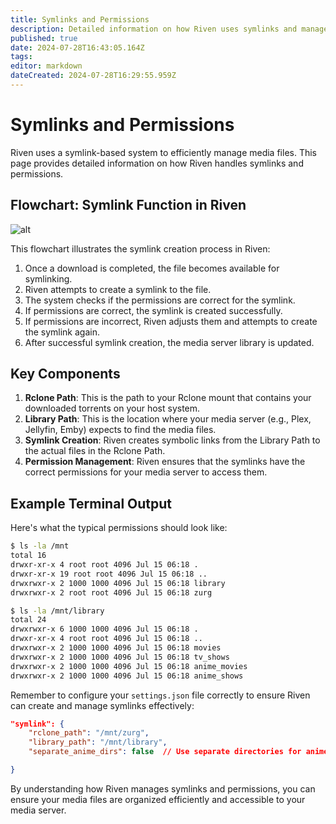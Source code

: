 ```yaml
---
title: Symlinks and Permissions
description: Detailed information on how Riven uses symlinks and manages permissions.
published: true
date: 2024-07-28T16:43:05.164Z
tags: 
editor: markdown
dateCreated: 2024-07-28T16:29:55.959Z
---
```


# Symlinks and Permissions

Riven uses a symlink-based system to efficiently manage media files. This page provides detailed information on how Riven handles symlinks and permissions.

## Flowchart: Symlink Function in Riven

![alt](https://i.imgur.com/aVomNuO.png)

This flowchart illustrates the symlink creation process in Riven:

1. Once a download is completed, the file becomes available for symlinking.
2. Riven attempts to create a symlink to the file.
3. The system checks if the permissions are correct for the symlink.
4. If permissions are correct, the symlink is created successfully.
5. If permissions are incorrect, Riven adjusts them and attempts to create the symlink again.
6. After successful symlink creation, the media server library is updated.

## Key Components

1. **Rclone Path**: This is the path to your Rclone mount that contains your downloaded torrents on your host system.
2. **Library Path**: This is the location where your media server (e.g., Plex, Jellyfin, Emby) expects to find the media files.
3. **Symlink Creation**: Riven creates symbolic links from the Library Path to the actual files in the Rclone Path.
4. **Permission Management**: Riven ensures that the symlinks have the correct permissions for your media server to access them.

## Example Terminal Output

Here's what the typical permissions should look like:

```bash
$ ls -la /mnt
total 16
drwxr-xr-x 4 root root 4096 Jul 15 06:18 .
drwxr-xr-x 19 root root 4096 Jul 15 06:18 ..
drwxrwxr-x 2 1000 1000 4096 Jul 15 06:18 library
drwxrwxr-x 2 root root 4096 Jul 15 06:18 zurg

$ ls -la /mnt/library
total 24
drwxrwxr-x 6 1000 1000 4096 Jul 15 06:18 .
drwxr-xr-x 4 root root 4096 Jul 15 06:18 ..
drwxrwxr-x 2 1000 1000 4096 Jul 15 06:18 movies
drwxrwxr-x 2 1000 1000 4096 Jul 15 06:18 tv_shows
drwxrwxr-x 2 1000 1000 4096 Jul 15 06:18 anime_movies
drwxrwxr-x 2 1000 1000 4096 Jul 15 06:18 anime_shows
```

Remember to configure your `settings.json` file correctly to ensure Riven can create and manage symlinks effectively:

```json
"symlink": {
    "rclone_path": "/mnt/zurg",
    "library_path": "/mnt/library",
    "separate_anime_dirs": false  // Use separate directories for anime

}
```

By understanding how Riven manages symlinks and permissions, you can ensure your media files are organized efficiently and accessible to your media server.
